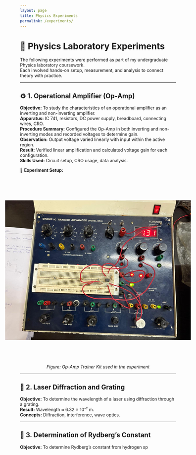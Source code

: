 ```yaml
---
layout: page
title: Physics Experiments
permalink: /experiments/
---
```


# 🧪 Physics Laboratory Experiments

The following experiments were performed as part of my undergraduate Physics laboratory coursework.  
Each involved hands-on setup, measurement, and analysis to connect theory with practice.

---

## ⚙️ 1. Operational Amplifier (Op-Amp)
**Objective:** To study the characteristics of an operational amplifier as an inverting and non-inverting amplifier.  
**Apparatus:** IC 741, resistors, DC power supply, breadboard, connecting wires, CRO.  
**Procedure Summary:** Configured the Op-Amp in both inverting and non-inverting modes and recorded voltages to determine gain.  
**Observation:** Output voltage varied linearly with input within the active region.  
**Result:** Verified linear amplification and calculated voltage gain for each configuration.  
**Skills Used:** Circuit setup, CRO usage, data analysis.  

📸 **Experiment Setup:**  
<p align="center">
  <img src="./images/opamp.jpg" alt="Operational Amplifier Setup" width="450" style="transform: rotate(90deg);" />
  <br>
  <em>Figure: Op-Amp Trainer Kit used in the experiment</em>
</p>

---

## 🔦 2. Laser Diffraction and Grating
**Objective:** To determine the wavelength of a laser using diffraction through a grating.  
**Result:** Wavelength ≈ 6.32 × 10⁻⁷ m.  
**Concepts:** Diffraction, interference, wave optics.  

---

## 🌌 3. Determination of Rydberg’s Constant
**Objective:** To determine Rydberg’s constant from hydrogen sp
